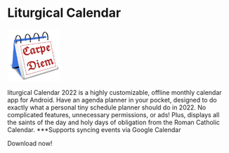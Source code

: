 # Liturgical Calendar
<img alt="Logo" src="graphics/icon.png" width="120" />

liturgical Calendar 2022 is a highly customizable, offline monthly calendar app for Android. Have an agenda planner in your pocket, designed to do exactly what a personal tiny schedule planner should do in 2022. No complicated features, unnecessary permissions, or ads! Plus, displays all the saints of the day and holy days of obligation from the Roman Catholic Calendar.
***Supports syncing events via Google Calendar

Download now!
